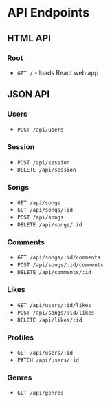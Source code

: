 # API Endpoints

## HTML API

### Root

- `GET /` - loads React web app

## JSON API

### Users

- `POST /api/users`

### Session

- `POST /api/session`
- `DELETE /api/session`

### Songs

- `GET /api/songs`
- `GET /api/songs/:id`
- `POST /api/songs`
- `DELETE /api/songs/:id`

### Comments

- `GET /api/songs/:id/comments`
- `POST /api/songs/:id/comments`
- `DELETE /api/comments/:id`

### Likes

- `GET /api/users/:id/likes`
- `POST /api/songs/:id/likes`
- `DELETE /api/likes/:id`

### Profiles

- `GET /api/users/:id`
- `PATCH /api/users/:id`

### Genres

- `GET /api/genres`
